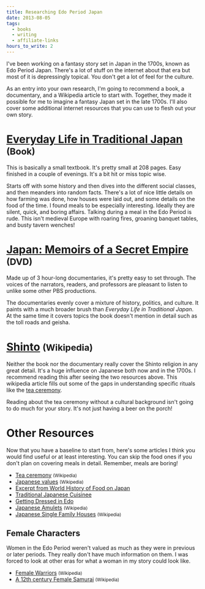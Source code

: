 ```yaml
---
title: Researching Edo Period Japan
date: 2013-08-05
tags:
  - books
  - writing
  - affiliate-links
hours_to_write: 2
---
```


I've been working on a fantasy story set in Japan in the 1700s, known as Edo Period Japan. 
There's a lot of stuff on the internet about that era but most of it is depressingly topical.
You don't get a lot of feel for the culture.

As an entry into your own research, I'm going to recommend a book, a documentary, and a Wikipedia article to start with.
Together, they made it possible for me to imagine a fantasy Japan set in the late 1700s. 
I'll also cover some additional internet resources that you can use to flesh out your own story.

# [Everyday Life in Traditional Japan][0] <small>(Book)</small>

This is basically a small textbook. It's pretty small at 208 pages. Easy finished in a couple of evenings. 
It's a bit hit or miss topic wise. 

Starts off with some history and then dives into the different social classes, and then meanders into random facts. 
There's a lot of nice little details on how farming was done, how houses were laid out, and some details on the food of the time. 
I found meals to be especially interesting. Ideally they are silent, quick, and boring affairs. 
Talking during a meal in the Edo Period is rude. 
This isn't medieval Europe with roaring fires, groaning banquet tables, and busty tavern wenches!

# [Japan: Memoirs of a Secret Empire][1] <small>(DVD)</small>

Made up of 3 hour-long documentaries, it's pretty easy to set through. 
The voices of the narrators, readers, and professors are pleasant to listen to unlike some other PBS productions. 

The documentaries evenly cover a mixture of history, politics, and culture. 
It paints with a much broader brush than *Everyday Life in Traditional Japan*. 
At the same time it covers topics the book doesn't mention in detail such as the toll roads and geisha.

# [Shinto](http://en.wikipedia.org/wiki/Shinto) <small>(Wikipedia)</small>

Neither the book nor the documentary really cover the Shinto religion in any great detail. 
It's a huge influence on Japanese both now and in the 1700s. 
I recommend reading this after seeing the two resources above. 
This wikipedia article fills out some of the gaps in understanding specific rituals like the [tea ceremony][2].

Reading about the tea ceremony without a cultural background isn't going to do much for your story. 
It's not just having a beer on the porch!

# Other Resources
Now that you have a baseline to start from, here's some articles I think you would find useful or at least interesting.
You can skip the food ones if you don't plan on covering meals in detail. Remember, meals are boring!

* [Tea ceremony](http://en.wikipedia.org/wiki/Japanese_tea_ceremony) <small>(Wikipedia)</small>
* [Japanese values](http://en.wikipedia.org/wiki/Japanese_values) <small>(Wikipedia)</small>
* [Excerpt from World History of Food on Japan](http://www.cambridge.org/us/books/kiple/japan.htm)
* [Traditional Japanese Cuisinee](http://www.enotes.com/traditional-japanese-cuisine-reference/traditional-japanese-cuisine)
* [Getting Dressed in Edo](http://historicalnovelists.tripod.com/kimono.htm)
* [Japanese Amulets](http://en.wikipedia.org/wiki/Omamori) <small>(Wikipedia)</small>
* [Japanese Single Family Houses](http://en.wikipedia.org/wiki/Minka) <small>(Wikipedia)</small>

## Female Characters

Women in the Edo Period weren't valued as much as they were in previous or later periods.
They really don't have much information on them. I was forced to look at other eras for what a woman in my story could look like. 

* [Female Warriors](https://en.wikipedia.org/wiki/Onna-bugeisha) <small>(Wikipedia)</small>
* [A 12th century Female Samurai](https://en.wikipedia.org/wiki/Tomoe_Gozen) <small>(Wikipedia)</small>


[0]: http://www.amazon.com/gp/product/4805310057/ref=as_li_qf_sp_asin_il_tl?ie=UTF8&camp=1789&creative=9325&creativeASIN=4805310057&linkCode=as2&tag=httpepochwcom-20 
[1]: http://www.amazon.com/gp/product/B000BITU2K/ref=as_li_qf_sp_asin_il_tl?ie=UTF8&camp=1789&creative=9325&creativeASIN=B000BITU2K&linkCode=as2&tag=httpepochwcom-20
[2]: http://en.wikipedia.org/wiki/Japanese_tea_ceremony